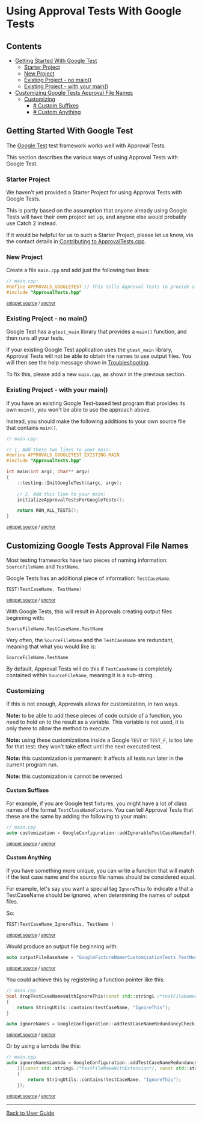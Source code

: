 <!--
GENERATED FILE - DO NOT EDIT
This file was generated by [MarkdownSnippets](https://github.com/SimonCropp/MarkdownSnippets).
Source File: /doc/mdsource/UsingGoogleTests.source.md
To change this file edit the source file and then execute ./run_markdown_templates.sh.
-->

<a id="top"></a>

# Using Approval Tests With Google Tests

<!-- toc -->
## Contents

  * [Getting Started With Google Test](#getting-started-with-google-test)
    * [Starter Project](#starter-project)
    * [New Project](#new-project)
    * [Existing Project - no main()](#existing-project---no-main)
    * [Existing Project - with your main()](#existing-project---with-your-main)
  * [Customizing Google Tests Approval File Names](#customizing-google-tests-approval-file-names)
    * [Customizing](#customizing)
      * [# Custom Suffixes](#-custom-suffixes)
      * [# Custom Anything](#-custom-anything)
<!-- endtoc -->



## Getting Started With Google Test

The [Google Test](https://github.com/google/googletest) test framework works well with Approval Tests.

This section describes the various ways of using Approval Tests with Google Test.

### Starter Project

We haven't yet provided a Starter Project for using Approval Tests with Google Tests.

This is partly based on the assumption that anyone already using Google Tests will have their own project set up, and anyone else would probably use Catch 2 instead.
 
If it would be helpful for us to such a Starter Project, please let us know, via the contact details in [Contributing to ApprovalTests.cpp](/doc/Contributing.md#top). 


### New Project

Create a file `main.cpp` and add just the following two lines:

<!-- snippet: googletest_main -->
<a id='snippet-googletest_main'/></a>
```cpp
// main.cpp:
#define APPROVALS_GOOGLETEST // This tells Approval Tests to provide a main() - only do this in one cpp file
#include "ApprovalTests.hpp"
```
<sup>[snippet source](/ApprovalTests_GoogleTest_Tests/main.cpp#L2-L6) / [anchor](#snippet-googletest_main)</sup>
<!-- endsnippet -->

### Existing Project - no main()

Google Test has a `gtest_main` library that provides a `main()` function, and then runs all your tests.

If your existing Google Test application uses the `gtest_main` library, Approval Tests will not be able to obtain the names to use output files. You will then see the help message shown in [Troubleshooting](/doc/Troubleshooting.md#top).

To fix this, please add a new `main.cpp`, as shown in the previous section.


### Existing Project - with your main()

If you have an existing Google Test-based test program that provides its own `main()`, you won't be able to use the approach above.

Instead, you should make the following additions to your own source file that contains `main()`.  

<!-- snippet: googletest_existing_main -->
<a id='snippet-googletest_existing_main'/></a>
```cpp
// main.cpp:

// 1. Add these two lines to your main:
#define APPROVALS_GOOGLETEST_EXISTING_MAIN
#include "ApprovalTests.hpp"

int main(int argc, char** argv)
{
    ::testing::InitGoogleTest(&argc, argv);
    
    // 2. Add this line to your main:
    initializeApprovalTestsForGoogleTests();

    return RUN_ALL_TESTS();
}
```
<sup>[snippet source](/examples/googletest_existing_main/main.cpp#L1-L17) / [anchor](#snippet-googletest_existing_main)</sup>
<!-- endsnippet -->

## Customizing Google Tests Approval File Names

Most testing frameworks have two pieces of naming information: `SourceFileName` and `TestName`.

Google Tests has an additional piece of information: `TestCaseName`.
 
<!-- snippet: googletest_name_parts -->
<a id='snippet-googletest_name_parts'/></a>
```cpp
TEST(TestCaseName, TestName)
```
<sup>[snippet source](/ApprovalTests_GoogleTest_Tests/GoogleFixtureNamerCustomizationTests.cpp#L11-L13) / [anchor](#snippet-googletest_name_parts)</sup>
<!-- endsnippet -->

With Google Tests, this will result in Approvals creating output files beginning with:

```
SourceFileName.TestCaseName.TestName
```

Very often, the `SourceFileName` and the `TestCaseName` are redundant, meaning that what you would like is:

```
SourceFileName.TestName
```

By default, Approval Tests will do this if `TestCaseName` is completely contained within `SourceFileName`, meaning it is a sub-string.

### Customizing

If this is not enough, Approvals allows for customization, in two ways.

**Note:** to be able to add these pieces of code outside of a function, you need to hold on to the result as a variable. This variable is not used, it is only there to allow the method to execute.

**Note:** using these customizations inside a Google `TEST` or `TEST_F`, is too late for that test: they won't take effect until the next executed test.

**Note:** this customization is permanent: it affects all tests run later in the current program run.

**Note:** this customization is cannot be reversed.

#### Custom Suffixes

For example, if you are Google test fixtures, you might have a lot of class names of the format `TestClassNameFixture`. You can tell Approval Tests that these are the same by adding the following to your main:

<!-- snippet: googletest_customize_suffix -->
<a id='snippet-googletest_customize_suffix'/></a>
```cpp
// main.cpp
auto customization = GoogleConfiguration::addIgnorableTestCaseNameSuffix("Fixture");
```
<sup>[snippet source](/ApprovalTests_GoogleTest_Tests/GoogleFixtureNamerCustomizationTests.cpp#L6-L9) / [anchor](#snippet-googletest_customize_suffix)</sup>
<!-- endsnippet -->

#### Custom Anything

If you have something more unique, you can write a function that will match if the test case name and the source file names should be considered equal.

For example, let's say you want a special tag `IgnoreThis` to indicate a that a TestCaseName should be ignored, when determining the names of output files.

So:

<!-- snippet: googletest_customize_test -->
<a id='snippet-googletest_customize_test'/></a>
```cpp
TEST(TestCaseName_IgnoreThis, TestName )
```
<sup>[snippet source](/ApprovalTests_GoogleTest_Tests/GoogleFixtureNamerCustomizationTests.cpp#L52-L54) / [anchor](#snippet-googletest_customize_test)</sup>
<!-- endsnippet -->

Would produce an output file beginning with:

<!-- snippet: googletest_customize_test_name -->
<a id='snippet-googletest_customize_test_name'/></a>
```cpp
auto outputFileBaseName = "GoogleFixtureNamerCustomizationTests.TestName";
```
<sup>[snippet source](/ApprovalTests_GoogleTest_Tests/GoogleFixtureNamerCustomizationTests.cpp#L58-L60) / [anchor](#snippet-googletest_customize_test_name)</sup>
<!-- endsnippet -->

You could achieve this by registering a function pointer like this:

<!-- snippet: googletest_customize_function -->
<a id='snippet-googletest_customize_function'/></a>
```cpp
// main.cpp
bool dropTestCaseNamesWithIgnoreThis(const std::string& /*testFileNameWithExtension*/, const std::string& testCaseName)
{
    return StringUtils::contains(testCaseName, "IgnoreThis");
}

auto ignoreNames = GoogleConfiguration::addTestCaseNameRedundancyCheck(dropTestCaseNamesWithIgnoreThis);
```
<sup>[snippet source](/ApprovalTests_GoogleTest_Tests/GoogleFixtureNamerCustomizationTests.cpp#L33-L41) / [anchor](#snippet-googletest_customize_function)</sup>
<!-- endsnippet -->

Or by using a lambda like this:

<!-- snippet: googletest_customize_lambda -->
<a id='snippet-googletest_customize_lambda'/></a>
```cpp
// main.cpp
auto ignoreNamesLambda = GoogleConfiguration::addTestCaseNameRedundancyCheck(
    [](const std::string& /*testFileNameWithExtension*/, const std::string& testCaseName)
    {
        return StringUtils::contains(testCaseName, "IgnoreThis");
    });
```
<sup>[snippet source](/ApprovalTests_GoogleTest_Tests/GoogleFixtureNamerCustomizationTests.cpp#L43-L50) / [anchor](#snippet-googletest_customize_lambda)</sup>
<!-- endsnippet -->


---

[Back to User Guide](/doc/README.md#top)
